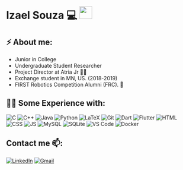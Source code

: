 # <b>Izael Souza :computer: <img src="https://github.com/TheDudeThatCode/TheDudeThatCode/blob/master/Assets/Developer.gif" width="34px"></b>

## ⚡ About me:
- Junior in College
- Undergraduate Student Researcher
- Project Director at Atria Jr :purple_heart::bat:
- Exchange student in MN, US. (2018-2019)
- FIRST Robotics Competition Alumni (FRC). :robot: <br>

## <b>👨‍💻 Some Experience with:</b>
![C](https://img.shields.io/badge/C-00599C?style=for-the-badge&logo=c&logoColor=white)
![C++](https://img.shields.io/badge/C%2B%2B-00599C?style=for-the-badge&logo=c%2B%2B&logoColor=white)
![Java](https://img.shields.io/badge/Java-ED8B00?style=for-the-badge&logo=java&logoColor=white)
![Python](https://img.shields.io/badge/Python-3776AD?style=for-the-badge&logo=python&logoColor=white)
![LaTeX](https://img.shields.io/badge/LaTeX-4EA94B?style=for-the-badge&logo=latex&logoColor=white)
![Git](https://img.shields.io/badge/Git-00000F?style=for-the-badge&logo=git&logoColor=red)
![Dart](https://img.shields.io/badge/Dart-0175C2?style=for-the-badge&logo=dart&logoColor=white)
![Flutter](https://img.shields.io/badge/Flutter-02569B?style=for-the-badge&logo=flutter&logoColor=white)
![HTML](https://img.shields.io/badge/HTML5-E34F26?style=for-the-badge&logo=html5&logoColor=white)
![CSS](https://img.shields.io/badge/CSS3-1572B6?style=for-the-badge&logo=css3&logoColor=white)
![JS](https://img.shields.io/badge/JavaScript-F7DF1E?style=for-the-badge&logo=javascript&logoColor=black)
![MySQL](https://img.shields.io/badge/MySQL-00000F?style=for-the-badge&logo=mysql&logoColor=white)
![SQLite](https://img.shields.io/badge/SQLite-07405E?style=for-the-badge&logo=sqlite&logoColor=white)
![VS Code](https://img.shields.io/badge/VSCode-0078d7.svg?style=for-the-badge&logo=visual-studio-code&logoColor=white)
![Docker](https://img.shields.io/badge/Docker-00599C?style=for-the-badge&logo=docker&logoColor=white)

## Contact me 📫:
[![LinkedIn](https://img.shields.io/badge/linkedin-%230077B5.svg?style=for-the-badge&logo=linkedin&logoColor=white)](https://www.linkedin.com/in/izaelsouza/)
[![Gmail](https://img.shields.io/badge/Gmail-D14836?style=for-the-badge&logo=gmail&logoColor=white)](mailto:jvizael@gmail.com)
<!--
**izzy-el/izzy-el** is a ✨ _special_ ✨ repository because its `README.md` (this file) appears on your GitHub profile.

Here are some ideas to get you started:

- 🔭 I’m currently working on ...
- 🌱 I’m currently learning ...
- 👯 I’m looking to collaborate on ...
- 🤔 I’m looking for help with ...
- 💬 Ask me about ...
- 📫 How to reach me: ...
- 😄 Pronouns: ...
- ⚡ Fun fact: ...
-->
